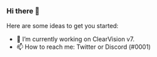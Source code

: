 ### Hi there 👋

Here are some ideas to get you started:

- 🔭 I’m currently working on ClearVision v7.
- 📫 How to reach me: Twitter or Discord (#0001)
